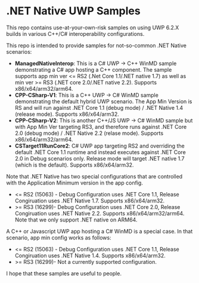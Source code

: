 # .NET Native UWP Samples
This repo contains use-at-your-own-risk samples on using UWP 6.2.X builds in various C++/C# interoperability configurations. 

This repo is intended to provide samples for not-so-common .NET Native scenarios:
- **ManagedNativeInterop**: This is a C# UWP -> C++ WinMD sample demonstrating a C# app hosting a C++ component.  The sample supports app min ver <= RS2 (.Net Core 1.1/.NET native 1.7) as well as min ver >= RS3 (.NET core 2.0/.NET native 2.2). Supports x86/x64/arm32/arm64.  
- **CPP-CSharp-V1**: This is a C++ UWP -> C# WinMD sample demonstrating the default hybrid UWP scenario.  The App Min Version is RS and will run against .NET Core 1.1 (debug mode) / .NET Native 1.4 (release mode). Supports x86/x64/arm32.  
- **CPP-CSharp-V2**: This is another C++/JS UWP -> C# WinMD sample but with App Min Ver targeting RS3, and therefore runs against .NET Core 2.0 (debug mode) / .NET Native 2.2 (relase mode). Supports x86/x64/arm32/arm64.
- **CSTarget11RunCore2**: C# UWP app targeting RS2 and overriding the default .NET Core 1.1 runtime and instead executes against .NET Core 2.0 in Debug scenarios only. Release mode will target .NET native 1.7 (which is the default). Supports x86/x64/arm32.

Note that .NET Native has two special configurations that are controlled with the Application Minimum version in the app config. 
- <= RS2 (15063) - Debug Configuration uses .NET Core 1.1, Release Congiruation uses .NET Native 1.7.  Supports x86/x64/arm32.
- \>= RS3 (16299)-  Debug Configuration uses .NET Core 2.0, Release Congiruation uses .NET Native 2.2.  Supports x86/x64/arm32/arm64. Note that we only support .NET native on ARM64. 

A C++ or Javascript UWP app hosting a C# WinMD is a special case.  In that scenario, app min config works as follows:
- <= RS2 (15063) - Debug Configuration uses .NET Core 1.1, Release Congiruation uses .NET Native 1.4.  Supports x86/x64/arm32.
- \>= RS3 (16299)-  Not a currently supported configuration.

I hope that these samples are useful to people.
